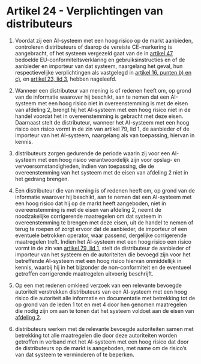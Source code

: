# Artikel 24 - Verplichtingen van distributeurs

1. Voordat zij een AI-systeem met een hoog risico op de markt aanbieden, controleren distributeurs of daarop de vereiste CE-markering is aangebracht, of het systeem vergezeld gaat van de in [artikel 47](../afdeling-5/a47.md) bedoelde EU-conformiteitsverklaring en gebruiksinstructies en of de aanbieder en importeur van dat systeem, naargelang het geval, hun respectievelijke verplichtingen als vastgelegd in [artikel 16, punten b) en c)](a16.md), en [artikel 23, lid 3](a23.md), hebben nageleefd.

2. Wanneer een distributeur van mening is of redenen heeft om, op grond van de informatie waarover hij beschikt, aan te nemen dat een AI-systeem met een hoog risico niet in overeenstemming is met de eisen van afdeling 2, brengt hij het AI-systeem met een hoog risico niet in de handel voordat het in overeenstemming is gebracht met deze eisen. Daarnaast stelt de distributeur, wanneer het AI-systeem met een hoog risico een risico vormt in de zin van artikel 79, lid 1, de aanbieder of de importeur van het AI-systeem, naargelang als van toepassing, hiervan in kennis.

3. distributeurs zorgen gedurende de periode waarin zij voor een AI-systeem met een hoog risico verantwoordelijk zijn voor opslag- en vervoersomstandigheden, indien van toepassing, die de overeenstemming van het systeem met de eisen van afdeling 2 niet in het gedrang brengen.

4. Een distributeur die van mening is of redenen heeft om, op grond van de informatie waarover hij beschikt, aan te nemen dat een AI-systeem met een hoog risico dat hij op de markt heeft aangeboden, niet in overeenstemming is met de eisen van afdeling 2, neemt de noodzakelijke corrigerende maatregelen om dat systeem in overeenstemming te brengen met deze eisen, uit de handel te nemen of terug te roepen of zorgt ervoor dat de aanbieder, de importeur of een eventuele betrokken operator, waar passend, dergelijke corrigerende maatregelen treft. Indien het AI-systeem met een hoog risico een risico vormt in de zin van [artikel 79, lid 1](../../hoofdstuk-9/afdeling-3/a79.md), stelt de distributeur de aanbieder of importeur van het systeem en de autoriteiten die bevoegd zijn voor het betreffende AI-systeem met een hoog risico hiervan onmiddellijk in kennis, waarbij hij in het bijzonder de non-conformiteit en de eventueel getroffen corrigerende maatregelen uitvoerig beschrijft.

5. Op een met redenen omkleed verzoek van een relevante bevoegde autoriteit verstrekken distributeurs van een AI-systeem met een hoog risico die autoriteit alle informatie en documentatie met betrekking tot de op grond van de leden 1 tot en met 4 door hen genomen maatregelen die nodig zijn om aan te tonen dat het systeem voldoet aan de eisen van [afdeling 2](../afdeling-2/a8.md).

6. distributeurs werken met de relevante bevoegde autoriteiten samen met betrekking tot alle maatregelen die door deze autoriteiten worden getroffen in verband met het AI-systeem met een hoog risico dat door de distributeurs op de markt is aangeboden, met name om de risico’s van dat systeem te verminderen of te beperken.
